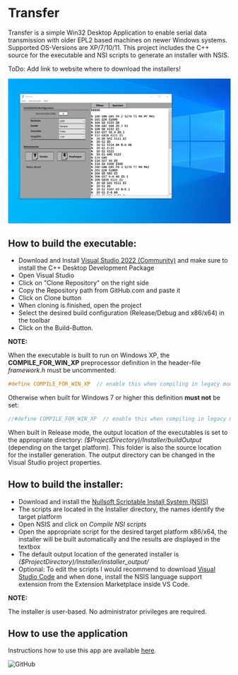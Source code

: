 # Transfer
Transfer is a simple Win32 Desktop Application to enable serial data transmission with older EPL2 based machines on newer Windows systems. Supported OS-Versions are XP/7/10/11. This project includes the C++ source for the executable and NSI scripts to generate an installer with NSIS.

ToDo: Add link to website where to download the installers!

![Transfer App User Interface](Resources/Screenshot_b.png)

## How to build the executable:

- Download and Install [Visual Studio 2022 (Community)](https://visualstudio.microsoft.com/de/downloads/) and make sure to install the C++ Desktop Development Package
- Open Visual Studio
- Click on "Clone Repository" on the right side
- Copy the Repository path from GitHub.com and paste it
- Click on Clone button
- When cloning is finished, open the project
- Select the desired build configuration (Release/Debug and x86/x64) in the toolbar
- Click on the Build-Button.

**NOTE:**

When the executable is built to run on Windows XP, the **COMPILE_FOR_WIN_XP** preprocessor definition in the header-file *framework.h* must be uncommented:
```C++
#define COMPILE_FOR_WIN_XP  // enable this when compiling in legacy mode for windows xp
```
Otherwise when built for Windows 7 or higher this definition **must not** be set:
```C++
//#define COMPILE_FOR_WIN_XP  // enable this when compiling in legacy mode for windows xp
```
When built in Release mode, the output location of the executables is set to the appropriate directory: *($ProjectDirectory)/Installer/buildOutput* (depending on the target platform).
This folder is also the source location for the installer generation. The output directory can be changed in the Visual Studio project properties.

## How to build the installer:

- Download and install the [Nullsoft Scriptable Install System (NSIS)](https://nsis.sourceforge.io/Download)
- The scripts are located in the Installer directory, the names identify the target platform
- Open NSIS and click on *Compile NSI scripts* 
- Open the appropriate script for the desired target platform x86/x64, the installer will be built automatically and the results are displayed in the textbox
- The default output location of the generated installer is *($ProjectDirectory)/Installer/installer_output/*
- Optional: To edit the scripts I would recommend to download [Visual Studio Code](https://code.visualstudio.com/) and when done, install the NSIS language support extension from the Extension Marketplace inside VS Code.

**NOTE:**

The installer is user-based. No administrator privileges are required.

## How to use the application

Instructions how to use this app are available [here](https://epl2-datatransmission.blogspot.com/2020/08/epl2-datenubertragung.html).

![GitHub](https://img.shields.io/github/license/LaRoomy/Transfer)
